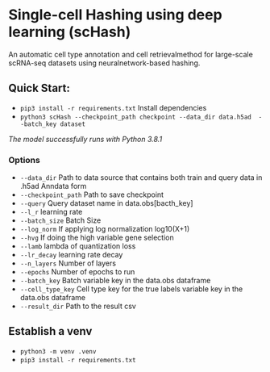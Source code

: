 # Single-cell Hashing using deep learning (scHash)
An automatic cell type annotation and cell retrievalmethod for large-scale scRNA-seq datasets using neuralnetwork-based hashing.

## Quick Start:
- `pip3 install -r requirements.txt` Install dependencies
- `python3 scHash --checkpoint_path checkpoint --data_dir data.h5ad  --batch_key dataset` 

*The model successfully runs with Python 3.8.1*


### Options
  - `--data_dir` Path to data source that contains both train and query data in .h5ad Anndata form
  - `--checkpoint_path` Path to save checkpoint
  - `--query`           Query dataset name in data.obs[bacth_key]
  - `--l_r`             learning rate
  - `--batch_size`      Batch Size
  - `--log_norm`        If applying log normalization log10(X+1)
  - `--hvg`             If doing the high variable gene selection
  - `--lamb`            lambda of quantization loss
  - `--lr_decay`        learning rate decay
  - `--n_layers`        Number of layers
  - `--epochs`          Number of epochs to run
  - `--batch_key`       Batch variable key in the data.obs dataframe  
  - `--cell_type_key`   Cell type key for the true labels variable key in the data.obs dataframe  
  - `--result_dir`      Path to the result csv                   

 
## Establish a venv
- `python3 -m venv .venv`
- `pip3 install -r requirements.txt`
